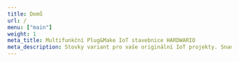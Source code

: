 ```yaml
---
title: Domů
url: /
menu: ["main"]
weight: 1
meta_title: Multifunkční Plug&Make IoT stavebnice HARDWARIO
meta_description: Stovky variant pro vaše originální IoT projekty. Snadné sestavení, nízká spotřeba a různé možnosti připojení k internetu.
---
```

